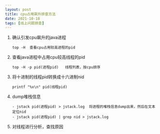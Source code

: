 ```yaml
---
layout: post
title: cpu占用飙升排查方法
date: 2021-10-18
tags: [线上问题排查]
---
```

1. 确认引发cpu飙升的java进程
    ```$xslt
    top -H  查看cpu占用较高进程的pid
    ```
2. 查看java进程中占用cpu较高线程的pid
    ```$xslt
    top -H -p pid(进程pid)   线程列表，按cpu排序
    ```
3. 将十进制的线程pid转换成十六进制nid
    ```$xslt
    printf "%x\n" pid(线程pid)
    ```
4. dump堆栈信息
    ```$xslt
    - jstack pid(进程pid) > jstack.log  将进程的堆栈信息dump出来，然后在文本定位nid
    - jstack pid(进程pid) | grep nid > jstack.log 
    ```
5. 对线程进行分析，查找原因
   